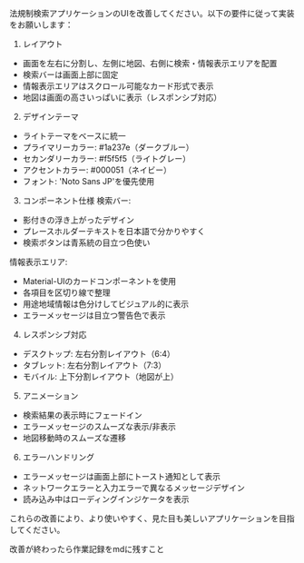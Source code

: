 法規制検索アプリケーションのUIを改善してください。以下の要件に従って実装をお願いします：

1. レイアウト
- 画面を左右に分割し、左側に地図、右側に検索・情報表示エリアを配置
- 検索バーは画面上部に固定
- 情報表示エリアはスクロール可能なカード形式で表示
- 地図は画面の高さいっぱいに表示（レスポンシブ対応）

2. デザインテーマ
- ライトテーマをベースに統一
- プライマリーカラー: #1a237e（ダークブルー）
- セカンダリーカラー: #f5f5f5（ライトグレー）
- アクセントカラー: #000051（ネイビー）
- フォント: 'Noto Sans JP'を優先使用

3. コンポーネント仕様
検索バー:
- 影付きの浮き上がったデザイン
- プレースホルダーテキストを日本語で分かりやすく
- 検索ボタンは青系統の目立つ色使い

情報表示エリア:
- Material-UIのカードコンポーネントを使用
- 各項目を区切り線で整理
- 用途地域情報は色分けしてビジュアル的に表示
- エラーメッセージは目立つ警告色で表示

4. レスポンシブ対応
- デスクトップ: 左右分割レイアウト（6:4）
- タブレット: 左右分割レイアウト（7:3）
- モバイル: 上下分割レイアウト（地図が上）

5. アニメーション
- 検索結果の表示時にフェードイン
- エラーメッセージのスムーズな表示/非表示
- 地図移動時のスムーズな遷移

6. エラーハンドリング
- エラーメッセージは画面上部にトースト通知として表示
- ネットワークエラーと入力エラーで異なるメッセージデザイン
- 読み込み中はローディングインジケータを表示

これらの改善により、より使いやすく、見た目も美しいアプリケーションを目指してください。

改善が終わったら作業記録をmdに残すこと